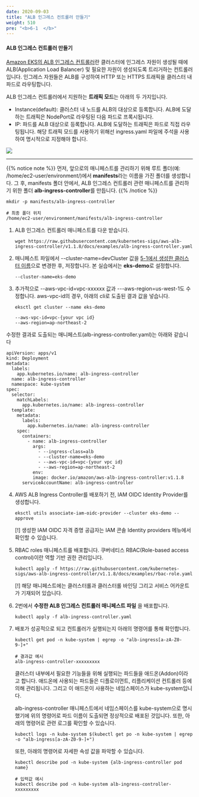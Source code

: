 ```yaml
---
date: 2020-09-03
title: "ALB 인그레스 컨트롤러 만들기"
weight: 510
pre: "<b>6-1  </b>"
---
```


#### ALB 인그레스 컨트롤러 만들기
[Amazon EKS의 ALB 인그레스 컨트롤러](https://docs.aws.amazon.com/eks/latest/userguide/alb-ingress.html)란 클러스터에 인그레스 자원이 생성될 때에 ALB(Application Load Balancer) 및 필요한 자원이 생성되도록 트리거하는 컨트롤러입니다. 인그레스 자원들은 ALB를 구성하여 HTTP 또는 HTTPS 트래픽을 클러스터 내 파드로 라우팅합니다.

ALB 인그레스 컨트롤러에서 지원하는 **트래픽 모드**는 아래의 두 가지입니다.

- Instance(default): 클러스터 내 노드를 ALB의 대상으로 등록합니다. ALB에 도달하는 트래픽은 NodePort로 라우팅된 다음 파드로 프록시됩니다.
- IP: 파드를 ALB 대상으로 등록합니다. ALB에 도달하는 트래픽은 파드로 직접 라우팅됩니다. 해당 트래픽 모드를 사용하기 위해선 ingress.yaml 파일에 주석을 사용하여 명시적으로 지정해야 합니다.

![](/images/ingress_controller_launch/alb-ingress-controller-traffic-mode.svg)

* * *
{{% notice note %}}
먼저, 앞으로의 매니페스트를 관리하기 위해 루트 폴더(예: /home/ec2-user/environment/)에서 **manifests**라는 이름을 가진 폴더를 생성합니다. 그 후, manifests 폴더 안에서, ALB 인그레스 컨트롤러 관련 매니페스트를 관리하기 위한 폴더 **alb-ingress-controller**를 만듭니다.
{{% /notice %}}

```
mkdir -p manifests/alb-ingress-controller

# 최종 폴더 위치
/home/ec2-user/environment/manifests/alb-ingress-controller
```

1. ALB 인그레스 컨트롤러 매니페스트를 다운 받습니다.
    ```
    wget https://raw.githubusercontent.com/kubernetes-sigs/aws-alb-ingress-controller/v1.1.8/docs/examples/alb-ingress-controller.yaml
    ```
2. 매니페스트 파일에서 --cluster-name=devCluster 값을 [5-1에서 생성한 클러스터 이름](../../eks_launch/eks_launch_with_eksctl/)으로 변경한 후, 저장합니다. 본 실습에서는 **eks-demo**로 설정합니다.
    ```
    --cluster-name=eks-demo
    ```
3. 추가적으로 --aws-vpc-id=vpc-xxxxxx 값과 ---aws-region=us-west-1도 수정합니다. aws-vpc-id의 경우, 아래의 cli로 도출된 결과 값을 넣습니다.
    ```
    eksctl get cluster --name eks-demo
    ```

    ```
    --aws-vpc-id=vpc-{your vpc id}
    --aws-region=ap-northeast-2
    ```

수정한 결과로 도출되는 매니페스트(alb-ingress-controller.yaml)는 아래와 같습니다

```
apiVersion: apps/v1
kind: Deployment
metadata:
  labels:
    app.kubernetes.io/name: alb-ingress-controller
  name: alb-ingress-controller
  namespace: kube-system
spec:
  selector:
    matchLabels:
      app.kubernetes.io/name: alb-ingress-controller
  template:
    metadata:
      labels:
        app.kubernetes.io/name: alb-ingress-controller
    spec:
      containers:
        - name: alb-ingress-controller
          args:
            - --ingress-class=alb
            - --cluster-name=eks-demo
            - --aws-vpc-id=vpc-{your vpc id}
            - --aws-region=ap-northeast-2
          env:
          image: docker.io/amazon/aws-alb-ingress-controller:v1.1.8
      serviceAccountName: alb-ingress-controller
```

4. AWS ALB Ingress Controller를 배포하기 전, IAM OIDC Identity Provider를 생성합니다.
    ```
    eksctl utils associate-iam-oidc-provider --cluster eks-demo --approve
    ```
    [!] 생성한 IAM OIDC 자격 증명 공급자는 IAM 콘솔 Identity providers 메뉴에서 확인할 수 있습니다.
5. RBAC roles 매니페스트를 배포합니다. 쿠버네티스 RBAC(Role-based access control)이란 역할 기반 권한 관리입니다. 
    ```
    kubectl apply -f https://raw.githubusercontent.com/kubernetes-sigs/aws-alb-ingress-controller/v1.1.8/docs/examples/rbac-role.yaml
    ```
    [!] 해당 매니페스트에는 클러스터롤과 클러스터롤 바인딩 그리고 서비스 어카운트가 기재되어 있습니다.
6. 2번에서 **수정한 ALB 인그레스 컨트롤러 매니페스트 파일** 을 배포합니다.
    ```
    kubectl apply -f alb-ingress-controller.yaml
    ```
7. 배포가 성공적으로 되고 컨트롤러가 실행되는지 아래의 명령어를 통해 확인합니다.
    ```
    kubectl get pod -n kube-system | egrep -o "alb-ingress[a-zA-Z0-9-]+"

    # 결과값 예시
    alb-ingress-controller-xxxxxxxxx
    ```
    클러스터 내부에서 필요한 기능들을 위해 실행되는 파드들을 애드온(Addon)이라고 합니다. 애드온에 사용되는 파드들은 디플로이먼트, 리플리케이션 컨트롤러 등에 의해 관리됩니다. 그리고 이 애드온이 사용하는 네임스페이스가 kube-system입니다.

    alb-ingress-controller 매니페스트에서 네임스페이스를 kube-system으로 명시했기에 위의 명령어로 파드 이름이 도출되면 정상적으로 배포된 것입니다. 또한, 아래의 명령어로 관련 로그를 확인할 수 있습니다. 
    ```
    kubectl logs -n kube-system $(kubectl get po -n kube-system | egrep -o "alb-ingress[a-zA-Z0-9-]+")
    ```
    또한, 아래의 명령어로 자세한 속성 값을 파악할 수 있습니다.
    ```
    kubectl describe pod -n kube-system {alb-ingress-controller pod name}

    # 입력값 예시
    kubectl describe pod -n kube-system alb-ingress-controller-xxxxxxxxx
    ```